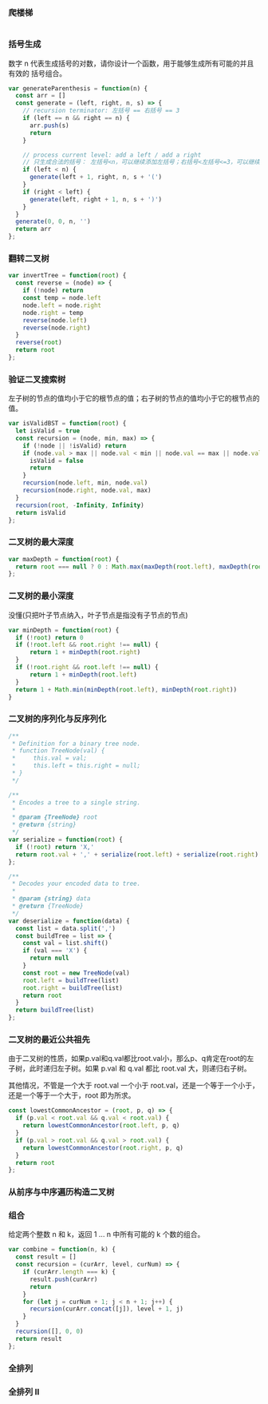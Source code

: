 ### 爬楼梯
```js
```

### 括号生成
数字 n 代表生成括号的对数，请你设计一个函数，用于能够生成所有可能的并且 有效的 括号组合。
```js
var generateParenthesis = function(n) {
  const arr = []
  const generate = (left, right, n, s) => {
    // recursion terminator: 左括号 == 右括号 == 3
    if (left == n && right == n) {
      arr.push(s)
      return
    }

    // process current level: add a left / add a right
    // 只生成合法的括号： 左括号<n，可以继续添加左括号；右括号<左括号<=3，可以继续添加右括号
    if (left < n) {
      generate(left + 1, right, n, s + '(')
    }
    if (right < left) {
      generate(left, right + 1, n, s + ')')
    }
  }
  generate(0, 0, n, '')
  return arr
};
```

### 翻转二叉树
```js
var invertTree = function(root) {
  const reverse = (node) => {
    if (!node) return 
    const temp = node.left
    node.left = node.right 
    node.right = temp
    reverse(node.left)
    reverse(node.right)
  }
  reverse(root)
  return root
};
```

### 验证二叉搜索树
左子树的节点的值均小于它的根节点的值；右子树的节点的值均小于它的根节点的值。
```js
var isValidBST = function(root) {
  let isValid = true
  const recursion = (node, min, max) => {
    if (!node || !isValid) return
    if (node.val > max || node.val < min || node.val == max || node.val == min) {
      isValid = false
      return
    }
    recursion(node.left, min, node.val)
    recursion(node.right, node.val, max)
  }
  recursion(root, -Infinity, Infinity)
  return isValid
};
```

### 二叉树的最大深度
```js
var maxDepth = function(root) {
  return root === null ? 0 : Math.max(maxDepth(root.left), maxDepth(root.right)) + 1
};
```

### 二叉树的最小深度
没懂(只把叶子节点纳入，叶子节点是指没有子节点的节点)
```js
var minDepth = function(root) {
  if (!root) return 0
  if (!root.left && root.right !== null) {
      return 1 + minDepth(root.right)
  }
  if (!root.right && root.left !== null) {
      return 1 + minDepth(root.left)
  }
  return 1 + Math.min(minDepth(root.left), minDepth(root.right))
}
```


### 二叉树的序列化与反序列化
```js
/**
 * Definition for a binary tree node.
 * function TreeNode(val) {
 *     this.val = val;
 *     this.left = this.right = null;
 * }
 */

/**
 * Encodes a tree to a single string.
 *
 * @param {TreeNode} root
 * @return {string}
 */
var serialize = function(root) {
  if (!root) return 'X,'
  return root.val + ',' + serialize(root.left) + serialize(root.right)
};

/**
 * Decodes your encoded data to tree.
 *
 * @param {string} data
 * @return {TreeNode}
 */
var deserialize = function(data) {
  const list = data.split(',')
  const buildTree = list => {
    const val = list.shift()
    if (val === 'X') {
      return null
    }
    const root = new TreeNode(val)
    root.left = buildTree(list)
    root.right = buildTree(list)
    return root
  }
  return buildTree(list)
};
```


### 二叉树的最近公共祖先
由于二叉树的性质，如果p.val和q.val都比root.val小，那么p、q肯定在root的左子树，此时递归左子树。如果 p.val 和 q.val 都比 root.val 大，则递归右子树。

其他情况，不管是一个大于 root.val 一个小于 root.val，还是一个等于一个小于，还是一个等于一个大于，root 即为所求。
```js
const lowestCommonAncestor = (root, p, q) => {
  if (p.val < root.val && q.val < root.val) {
    return lowestCommonAncestor(root.left, p, q)
  }
  if (p.val > root.val && q.val > root.val) {
    return lowestCommonAncestor(root.right, p, q)
  }
  return root
};
```


### 从前序与中序遍历构造二叉树



### 组合
给定两个整数 n 和 k，返回 1 ... n 中所有可能的 k 个数的组合。
```js
var combine = function(n, k) {
  const result = []
  const recursion = (curArr, level, curNum) => {
    if (curArr.length === k) {
      result.push(curArr)
      return
    }
    for (let j = curNum + 1; j < n + 1; j++) {
      recursion(curArr.concat([j]), level + 1, j)
    }
  }
  recursion([], 0, 0)
  return result
};
```

### 全排列

### 全排列 II 